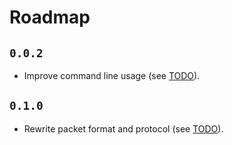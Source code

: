 # Roadmap
## `0.0.2`
 - Improve command line usage (see [TODO](/TODO.md)).

## `0.1.0`
 - Rewrite packet format and protocol (see [TODO](/TODO.md)).
